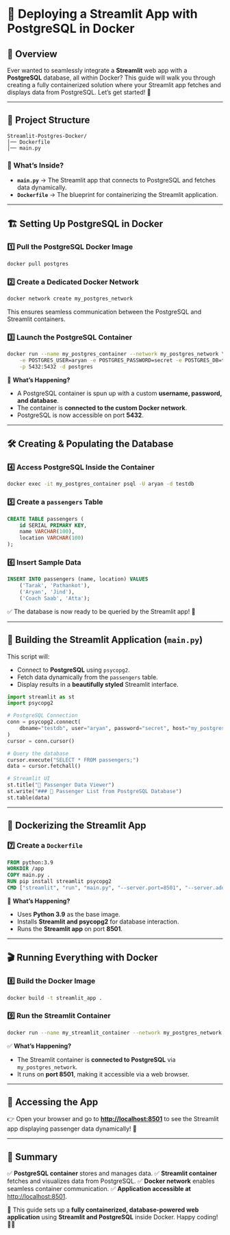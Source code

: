 # 🚀 Deploying a Streamlit App with PostgreSQL in Docker

## 🌟 Overview

Ever wanted to seamlessly integrate a **Streamlit** web app with a **PostgreSQL** database, all within Docker? This guide will walk you through creating a fully containerized solution where your Streamlit app fetches and displays data from PostgreSQL. Let’s get started! 🐳

---

## 📂 Project Structure

```
Streamlit-Postgres-Docker/
│── Dockerfile
│── main.py
```

### 🔹 What’s Inside?

-   **`main.py`** → The Streamlit app that connects to PostgreSQL and fetches data dynamically.
-   **`Dockerfile`** → The blueprint for containerizing the Streamlit application.

---

## 🏗 Setting Up PostgreSQL in Docker

### 1️⃣ Pull the PostgreSQL Docker Image

```sh
docker pull postgres
```

### 2️⃣ Create a Dedicated Docker Network

```sh
docker network create my_postgres_network
```

This ensures seamless communication between the PostgreSQL and Streamlit containers.

### 3️⃣ Launch the PostgreSQL Container

```sh
docker run --name my_postgres_container --network my_postgres_network \
    -e POSTGRES_USER=aryan -e POSTGRES_PASSWORD=secret -e POSTGRES_DB=testdb \
    -p 5432:5432 -d postgres
```

🚀 **What’s Happening?**

-   A PostgreSQL container is spun up with a custom **username, password, and database**.
-   The container is **connected to the custom Docker network**.
-   PostgreSQL is now accessible on port **5432**.

---

## 🛠 Creating & Populating the Database

### 4️⃣ Access PostgreSQL Inside the Container

```sh
docker exec -it my_postgres_container psql -U aryan -d testdb
```

### 5️⃣ Create a `passengers` Table

```sql
CREATE TABLE passengers (
    id SERIAL PRIMARY KEY,
    name VARCHAR(100),
    location VARCHAR(100)
);
```

### 6️⃣ Insert Sample Data

```sql
INSERT INTO passengers (name, location) VALUES
    ('Tarak', 'Pathankot'),
    ('Aryan', 'Jind'),
    ('Coach Saab', 'Atta');
```

✅ The database is now ready to be queried by the Streamlit app! 🎉

---

## 🎨 Building the Streamlit Application (`main.py`)

This script will:

-   Connect to **PostgreSQL** using `psycopg2`.
-   Fetch data dynamically from the `passengers` table.
-   Display results in a **beautifully styled** Streamlit interface.

```python
import streamlit as st
import psycopg2

# PostgreSQL Connection
conn = psycopg2.connect(
    dbname="testdb", user="aryan", password="secret", host="my_postgres_container"
)
cursor = conn.cursor()

# Query the database
cursor.execute("SELECT * FROM passengers;")
data = cursor.fetchall()

# Streamlit UI
st.title("🚆 Passenger Data Viewer")
st.write("### 👥 Passenger List from PostgreSQL Database")
st.table(data)
```

---

## 🐳 Dockerizing the Streamlit App

### 7️⃣ Create a `Dockerfile`

```dockerfile
FROM python:3.9
WORKDIR /app
COPY main.py .
RUN pip install streamlit psycopg2
CMD ["streamlit", "run", "main.py", "--server.port=8501", "--server.address=0.0.0.0"]
```

🚀 **What’s Happening?**

-   Uses **Python 3.9** as the base image.
-   Installs **Streamlit and psycopg2** for database interaction.
-   Runs the **Streamlit app** on port **8501**.

---

## 🎬 Running Everything with Docker

### 8️⃣ Build the Docker Image

```sh
docker build -t streamlit_app .
```

### 9️⃣ Run the Streamlit Container

```sh
docker run --name my_streamlit_container --network my_postgres_network -p 8501:8501 -d streamlit_app
```

✅ **What’s Happening?**

-   The Streamlit container is **connected to PostgreSQL** via `my_postgres_network`.
-   It runs on **port 8501**, making it accessible via a web browser.

---

## 🔗 Accessing the App

👉 Open your browser and go to **[http://localhost:8501](http://localhost:8501)** to see the Streamlit app displaying passenger data dynamically! 🎨

---

## 🎯 Summary

✅ **PostgreSQL container** stores and manages data.
✅ **Streamlit container** fetches and visualizes data from PostgreSQL.
✅ **Docker network** enables seamless container communication.
✅ **Application accessible at** [http://localhost:8501](http://localhost:8501).

🚀 This guide sets up a **fully containerized, database-powered web application** using **Streamlit and PostgreSQL** inside Docker. Happy coding! 🐳🔥
